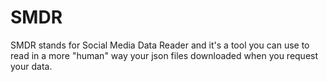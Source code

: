 # SMDR
SMDR stands for Social Media Data Reader and it's a tool you can use to read in a more "human" way your json files downloaded when you request your data.
